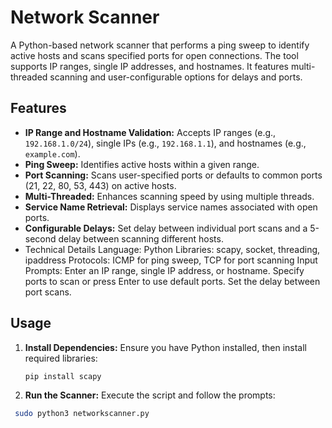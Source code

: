 # Network Scanner

A Python-based network scanner that performs a ping sweep to identify active hosts and scans specified ports for open connections. The tool supports IP ranges, single IP addresses, and hostnames. It features multi-threaded scanning and user-configurable options for delays and ports.

## Features

- **IP Range and Hostname Validation:** Accepts IP ranges (e.g., `192.168.1.0/24`), single IPs (e.g., `192.168.1.1`), and hostnames (e.g., `example.com`).
- **Ping Sweep:** Identifies active hosts within a given range.
- **Port Scanning:** Scans user-specified ports or defaults to common ports (21, 22, 80, 53, 443) on active hosts.
- **Multi-Threaded:** Enhances scanning speed by using multiple threads.
- **Service Name Retrieval:** Displays service names associated with open ports.
- **Configurable Delays:** Set delay between individual port scans and a 5-second delay between scanning different hosts.
- Technical Details
    Language: Python
    Libraries: scapy, socket, threading, ipaddress
    Protocols: ICMP for ping sweep, TCP for port scanning
Input Prompts:
    Enter an IP range, single IP address, or hostname.
    Specify ports to scan or press Enter to use default ports.
    Set the delay between port scans.

## Usage

1. **Install Dependencies:**
   Ensure you have Python installed, then install required libraries:
   ```bash
   pip install scapy
2. **Run the Scanner:**
Execute the script and follow the prompts:
  ```bash
   sudo python3 networkscanner.py








